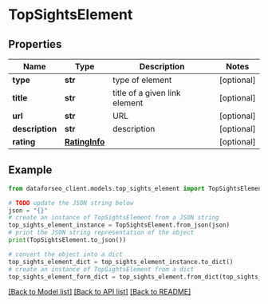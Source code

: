 # TopSightsElement


## Properties

Name | Type | Description | Notes
------------ | ------------- | ------------- | -------------
**type** | **str** | type of element | [optional] 
**title** | **str** | title of a given link element | [optional] 
**url** | **str** | URL | [optional] 
**description** | **str** | description | [optional] 
**rating** | [**RatingInfo**](RatingInfo.md) |  | [optional] 

## Example

```python
from dataforseo_client.models.top_sights_element import TopSightsElement

# TODO update the JSON string below
json = "{}"
# create an instance of TopSightsElement from a JSON string
top_sights_element_instance = TopSightsElement.from_json(json)
# print the JSON string representation of the object
print(TopSightsElement.to_json())

# convert the object into a dict
top_sights_element_dict = top_sights_element_instance.to_dict()
# create an instance of TopSightsElement from a dict
top_sights_element_form_dict = top_sights_element.from_dict(top_sights_element_dict)
```
[[Back to Model list]](../README.md#documentation-for-models) [[Back to API list]](../README.md#documentation-for-api-endpoints) [[Back to README]](../README.md)


